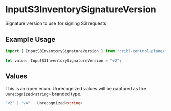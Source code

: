 # InputS3InventorySignatureVersion

Signature version to use for signing S3 requests

## Example Usage

```typescript
import { InputS3InventorySignatureVersion } from "cribl-control-plane/models";

let value: InputS3InventorySignatureVersion = "v2";
```

## Values

This is an open enum. Unrecognized values will be captured as the `Unrecognized<string>` branded type.

```typescript
"v2" | "v4" | Unrecognized<string>
```